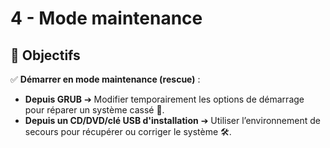 # 4 - Mode maintenance

## **🎯 Objectifs**


✅ **Démarrer en mode maintenance (rescue)** :

- **Depuis GRUB** ➔ Modifier temporairement les options de démarrage pour réparer un système cassé 🔧.
- **Depuis un CD/DVD/clé USB d'installation** ➔ Utiliser l’environnement de secours pour récupérer ou corriger le système 🛠️.

